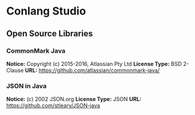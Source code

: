 Conlang Studio
==============

Open Source Libraries
---------------------

### CommonMark Java

**Notice:** Copyright (c) 2015-2016, Atlassian Pty Ltd
**License Type:** BSD 2-Clause
**URL:** https://github.com/atlassian/commonmark-java/

### JSON in Java

**Notice:** (c) 2002 JSON.org
**License Type:** JSON
**URL:** https://github.com/stleary/JSON-java